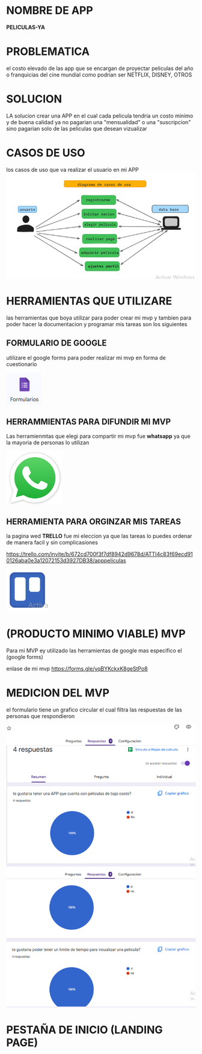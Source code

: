 # NOMBRE DE APP
   **PELICULAS-YA**
# PROBLEMATICA
el costo elevado de  las app que se encargan de proyectar peliculas del año o franquicias 
del cine mundial  como podrian ser NETFLIX, DISNEY, OTROS

# SOLUCION
LA solucion crear una APP en el cual cada pelicula tendria un costo minimo y de buena calidad
ya no pagarian una "mensualidad" o una "suscripcion" sino pagarian solo de las peliculas que desean
vizualizar 
# CASOS DE USO
los casos de uso que va realizar el usuario en mi APP
![alt text](image.png)

# HERRAMIENTAS QUE UTILIZARE
las herramientas que boya utilizar para poder crear mi mvp y tambien para poder hacer la documentacion 
y programar mis tareas son los siguientes 

## FORMULARIO DE GOOGLE
utilizare el google forms  para poder realizar mi mvp 
en forma de cuestionario 

![alt text](image-1.png)

## HERRAMMIENTAS PARA DIFUNDIR MI MVP
Las herramienmtas que elegi para compartir mi mvp 
fue **whatsapp** ya que la mayoria de personas lo utilizan

![alt text](image-3.png)
## HERRAMIENTA PARA ORGINZAR MIS TAREAS 
la pagina wed **TRELLO** fue mi eleccion ya que las tareas lo puedes ordenar de manera facil 
y sin complicasiones 

https://trello.com/invite/b/672cd700f3f7df8942d9678d/ATTI4c83f69ecd910126aba0e3a12072153d3927DB38/apppeliculas

![alt text](image-5.png)
# (PRODUCTO MINIMO VIABLE) MVP
Para mi MVP ey utilizado las herramientas de google mas especifico 
el (google forms)

 enlase de mi mvp   https://forms.gle/yqBYKckxK8geStPo8

# MEDICION DEL MVP
el formulario tiene un grafico circular el cual filtra las respuestas 
de las personas que respondieron

![alt text](image-6.png)
![alt text](image-7.png)
# PESTAÑA DE INICIO (LANDING PAGE)